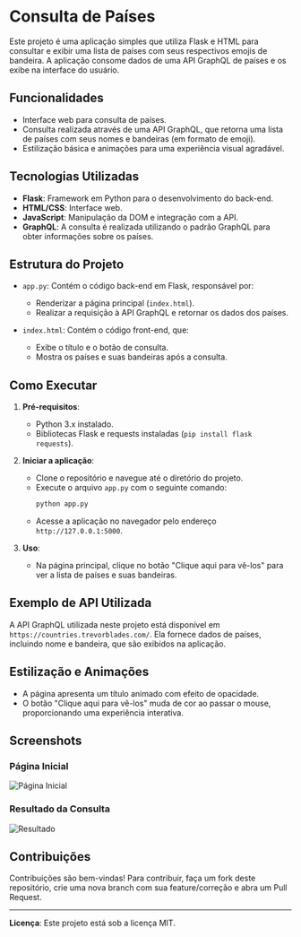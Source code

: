 # Consulta de Países

Este projeto é uma aplicação simples que utiliza Flask e HTML para consultar e exibir uma lista de países com seus respectivos emojis de bandeira. A aplicação consome dados de uma API GraphQL de países e os exibe na interface do usuário.

## Funcionalidades

- Interface web para consulta de países.
- Consulta realizada através de uma API GraphQL, que retorna uma lista de países com seus nomes e bandeiras (em formato de emoji).
- Estilização básica e animações para uma experiência visual agradável.

## Tecnologias Utilizadas

- **Flask**: Framework em Python para o desenvolvimento do back-end.
- **HTML/CSS**: Interface web.
- **JavaScript**: Manipulação da DOM e integração com a API.
- **GraphQL**: A consulta é realizada utilizando o padrão GraphQL para obter informações sobre os países.

## Estrutura do Projeto

- `app.py`: Contém o código back-end em Flask, responsável por:
  - Renderizar a página principal (`index.html`).
  - Realizar a requisição à API GraphQL e retornar os dados dos países.

- `index.html`: Contém o código front-end, que:
  - Exibe o título e o botão de consulta.
  - Mostra os países e suas bandeiras após a consulta.

## Como Executar

1. **Pré-requisitos**:
   - Python 3.x instalado.
   - Bibliotecas Flask e requests instaladas (`pip install flask requests`).

2. **Iniciar a aplicação**:
   - Clone o repositório e navegue até o diretório do projeto.
   - Execute o arquivo `app.py` com o seguinte comando:
     ```bash
     python app.py
     ```
   - Acesse a aplicação no navegador pelo endereço `http://127.0.0.1:5000`.

3. **Uso**:
   - Na página principal, clique no botão "Clique aqui para vê-los" para ver a lista de países e suas bandeiras.

## Exemplo de API Utilizada

A API GraphQL utilizada neste projeto está disponível em `https://countries.trevorblades.com/`. Ela fornece dados de países, incluindo nome e bandeira, que são exibidos na aplicação.

## Estilização e Animações

- A página apresenta um título animado com efeito de opacidade.
- O botão "Clique aqui para vê-los" muda de cor ao passar o mouse, proporcionando uma experiência interativa.

## Screenshots

### Página Inicial
![Página Inicial](link_da_imagem_exemplo.png)

### Resultado da Consulta
![Resultado](link_da_imagem_resultado.png)

## Contribuições

Contribuições são bem-vindas! Para contribuir, faça um fork deste repositório, crie uma nova branch com sua feature/correção e abra um Pull Request.

---

**Licença**: Este projeto está sob a licença MIT.
